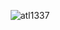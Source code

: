 <p align="center">
  <img src="https://komarev.com/ghpvc/?username=atl1337&label=Profile%20views&color=800080&style=flat" alt="atl1337" />
</p>

<br><br><br><br><br><br><br><br><br><br>
